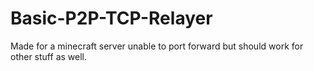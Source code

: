 # Basic-P2P-TCP-Relayer
Made for a minecraft server unable to port forward but should work for other stuff as well.
